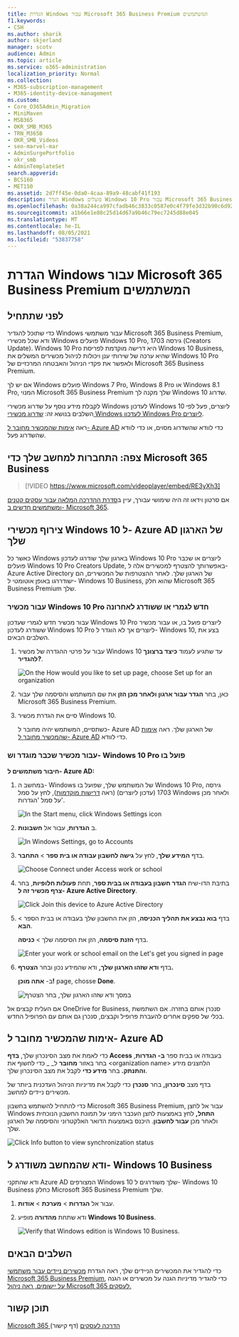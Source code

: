 ```yaml
---
title: הגדרת Windows עבור Microsoft 365 Business Premium המשתמשים
f1.keywords:
- CSH
ms.author: sharik
author: skjerland
manager: scotv
audience: Admin
ms.topic: article
ms.service: o365-administration
localization_priority: Normal
ms.collection:
- M365-subscription-management
- M365-identity-device-management
ms.custom:
- Core_O365Admin_Migration
- MiniMaven
- MSB365
- OKR_SMB_M365
- TRN_M365B
- OKR_SMB_Videos
- seo-marvel-mar
- AdminSurgePortfolio
- okr_smb
- AdminTemplateSet
search.appverid:
- BCS160
- MET150
ms.assetid: 2d7ff45e-0da0-4caa-89a9-48cabf41f193
description: הגדר Windows פועלים Windows 10 Pro עבור Microsoft 365 Business Premium המשתמשים, ומאפשרים ניהול מרכזי ופקדי אבטחה.
ms.openlocfilehash: 0a38a244ca997cfadb46c3833c0587e0c4f79fe3d32b90c6d92f08069b352bd3
ms.sourcegitcommit: a1b66e1e80c25d14d67a9b46c79ec7245d88e045
ms.translationtype: MT
ms.contentlocale: he-IL
ms.lasthandoff: 08/05/2021
ms.locfileid: "53837758"
---
```

# <a name="set-up-windows-devices-for-microsoft-365-business-premium-users"></a>הגדרת Windows עבור Microsoft 365 Business Premium המשתמשים

## <a name="before-you-begin"></a>לפני שתתחיל

כדי שתוכל להגדיר Windows עבור משתמשי Microsoft 365 Business Premium, ודא שכל מכשירי Windows פועלים Windows 10 Pro, גירסה 1703 (Creators Update). Windows 10 Pro היא דרישה מוקדמת לפריסת Windows 10 Business, שהיא ערכה של שירותי ענן ויכולות לניהול מכשירים המשלים את Windows 10 Pro ולאפשר את פקדי הניהול והאבטחה המרכזיים של Microsoft 365 Business Premium.
  
אם יש לך Windows פועלים Windows 7 Pro, Windows 8 Pro או Windows 8.1 Pro, המנוי Microsoft 365 Business Premium שלך מקנה לך Windows 10 שדרוג.
  
לקבלת מידע נוסף על שדרוג מכשירי Windows לעדכון Windows 10 ליוצרים, פעל לפי השלבים בנושא זה: [שדרוג מכשירי Windows לעדכון Windows Pro ליוצרים](upgrade-to-windows-pro-creators-update.md).
  
ראה [אימות שהמכשיר מחובר ל- Azure AD](#verify-the-device-is-connected-to-azure-ad) כדי לוודא שהשדרוג מסוים, או כדי לוודא שהשדרוג פעל.

## <a name="watch-connect-your-pc-to-microsoft-365-business"></a>צפה: התחברות למחשב שלך כדי Microsoft 365 Business

> [!VIDEO https://www.microsoft.com/videoplayer/embed/RE3yXh3] 

אם סרטון וידאו זה היה שימושי עבורך, עיין ב[סדרת ההדרכה המלאה עבור עסקים קטנים ומשתמשים חדשים ב- Microsoft 365](../business-video/index.yml).
  
## <a name="join-windows-10-devices-to-your-organizations-azure-ad"></a>צירוף מכשירי Windows 10 ל- Azure AD של הארגון שלך

כאשר כל Windows בארגון שלך שודרגו לעדכון Windows 10 Pro ליוצרים או שכבר פועלים Windows 10 Pro Creators Update, באפשרותך להצטרף למכשירים אלה ל- Azure Active Directory של הארגון שלך. לאחר ההצטרפות של המכשירים, הם ישודררגו באופן אוטומטי ל- Windows 10 Business, שהוא חלק Microsoft 365 Business Premium שלך.
  
### <a name="for-a-brand-new-or-newly-upgraded-windows-10-pro-device"></a>עבור מכשיר Windows 10 Pro חדש לגמרי או ששודרג לאחרונה

עבור מכשיר חדש לגמרי שעדכון Windows 10 Pro ליוצרים פועל בו, או עבור מכשיר ששודרג לעדכון Windows 10 Pro ליוצרים אך לא הוגדר ל- Windows 10, בצע את השלבים הבאים.
  
1. עבור על פרטי ההגדרה של מכשיר Windows 10 עד שתגיע לעמוד **כיצד ברצונך להגדיר?**. 
    
    ![On the How would you like to set up page, choose Set up for an organization](../media/1b0b2dba-00bb-4a99-a729-441479220cb7.png)
  
2. כאן, בחר **הגדר עבור ארגון ולאחר מכן הזן** את שם המשתמש והסיסמה שלך עבור Microsoft 365 Business Premium. 
    
3. סיים את הגדרת מכשיר Windows 10.
    
   כשתסיים, המשתמש יהיה מחובר ל- Azure AD של הארגון שלך. ראה [אימות שהמכשיר מחובר ל- Azure AD](#verify-the-device-is-connected-to-azure-ad) כדי לוודא. 
  
### <a name="for-a-device-already-set-up-and-running-windows-10-pro"></a>עבור מכשיר שכבר מוגדר וש- Windows 10 Pro פועל בו

 **חיבור משתמשים ל- Azure AD:**
  
1. במחשב ה- Windows של המשתמש שלך, שפועל בו Windows 10 Pro, גירסה 1703 (עדכון ליוצרים) (ראה [דרישות מוקדמות](pre-requisites-for-data-protection.md)), לחץ על סמל Windows ולאחר מכן על סמל 'הגדרות'.
  
   ![In the Start menu, click Windows Settings icon](../media/74e1ce9a-1554-4761-beb9-330b176e9b9d.png)
  
2. ב **הגדרות**, עבור אל **חשבונות**.
  
   ![In Windows Settings, go to Accounts](../media/472fd688-d111-4788-9fbb-56a00fbdc24d.png)
  
3. בדף **המידע שלך**, לחץ על **גישה לחשבון עבודה או בית ספר** \> **התחבר**.
  
   ![Choose Connect under Access work or school](../media/af3a4e3f-f9b9-4969-b3e2-4ef99308090c.png)
  
4. בתיבת הדו-שיח **הגדר חשבון בעבודה או בבית ספר**, תחת **פעולות חלופיות**, בחר **צרף מכשיר זה ל- Azure Active Directory**.
  
   ![Click Join this device to Azure Active Directory](../media/fb709a1b-05a9-4750-9cb9-e097f4412cba.png)
  
5. בדף **בוא נבצע את תהליך הכניסה**, הזן את החשבון שלך בעבודה או בבית הספר \> **הבא**.
  
   בדף **הזנת סיסמה**, הזן את הסיסמה שלך \> **כניסה**.
  
   ![Enter your work or school email on the Let's get you signed in page](../media/f70eb148-b1d2-4ba3-be38-7317eaf0321a.png)
  
6. בדף **ודא שזהו הארגון שלך,** ודא שהמידע נכון ובחר **הצטרף.**
  
   ב- **אתה מוכן!** page, chosse **Done**.
  
   ![במסך ודא שזהו הארגון שלך, בחר הצטרף](../media/c749c0a2-5191-4347-a451-c062682aa1fb.png)
  
אם העלית קבצים אל OneDrive for Business, סנכרן אותם בחזרה. אם השתמשת בכלי של ספקים אחרים להעברת פרופיל וקבצים, סנכרן גם אותם עם הפרופיל החדש.
  
## <a name="verify-the-device-is-connected-to-azure-ad"></a>אימות שהמכשיר מחובר ל- Azure AD

כדי לאמת את מצב הסינכרון שלך, **בדף Access** בעבודה או בבית ספר **ב- הגדרות**, בחר באזור **מחובר** ל_ _ כדי לחשוף את \<organization name\> הלחצנים מידע **והתנתק.**  בחר **מידע כדי** לקבל את מצב הסינכרון שלך. 
  
בדף מצב **סינכרון,** בחר **סנכרן** כדי לקבל את מדיניות הניהול העדכנית ביותר של מכשירים ניידים למחשב.
  
כדי להתחיל להשתמש בחשבון Microsoft 365 Business Premium, עבור אל לחצן Windows **התחל,** לחץ באמצעות לחצן העכבר הימני על תמונת החשבון הנוכחית ולאחר מכן **עבור לחשבון**. היכנס באמצעות הדואר האלקטרוני והסיסמה של הארגון שלך.
  
![Click Info button to view synchronization status](../media/818f7043-adbf-402a-844a-59d50034911d.png)
  
## <a name="verify-the-pc-is-upgraded-to-windows-10-business"></a>ודא שהמחשב משודרג ל- Windows 10 Business

ודא שהתקני Azure AD המצורפים Windows 10 שלך משודרגים ל- Windows 10 Business כחלק Microsoft 365 Business Premium שלך.
  
1. עבור אל **הגדרות** \> **מערכת** \> **אודות**.
    
2. ודא שתחת **מהדורה** מופיע **Windows 10 Business**.
    
    ![Verify that Windows edition is Windows 10 Business.](../media/ff660fc8-d3ba-431b-89a5-f5abded96c4d.png)
  
## <a name="next-steps"></a>השלבים הבאים

כדי להגדיר את המכשירים הניידים שלך, ראה הגדרת [מכשירים ניידים עבור משתמשי Microsoft 365 Business Premium](set-up-mobile-devices.md), כדי להגדיר מדיניות הגנה על מכשירים או הגנה [על יישומים, ראה ניהול Microsoft 365 לעסקים.](manage.md)
  
## <a name="related-content"></a>תוכן קשור

[Microsoft 365 הדרכה לעסקים](../business-video/index.yml) (דף קישור)
